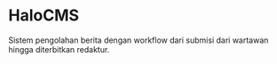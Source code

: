 # HaloCMS
Sistem pengolahan berita dengan workflow dari submisi dari wartawan hingga diterbitkan redaktur.
